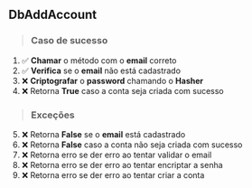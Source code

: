 ## DbAddAccount

> ### Caso de sucesso

1. ✅ **Chamar** o método com o **email** correto
2. ✅ **Verifica** se o **email** não está cadastrado
3. ❌ **Criptografar** o **password** chamando o **Hasher**
4. ❌ Retorna **True** caso a conta seja criada com sucesso

> ### Exceções

5. ❌ Retorna **False** se o **email** está cadastrado
6. ❌ Retorna **False** caso a conta não seja criada com sucesso
7. ❌ Retorna erro se der erro ao tentar validar o email
8. ❌ Retorna erro se der erro ao tentar encriptar a senha
9. ❌ Retorna erro se der erro ao tentar criar a conta